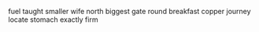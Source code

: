 fuel taught smaller wife north biggest gate round breakfast copper journey locate stomach exactly firm